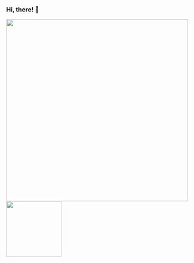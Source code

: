 ### Hi, there! 👋

[<img align="center" src="https://github-readme-stats.vercel.app/api?username=azivkovi&count_private=true&theme=dracula&show_icons=true&line_height=21" width="487">](https://github.com/anuraghazra/github-readme-stats)
[<img align="center" src="https://github-readme-stats.vercel.app/api/top-langs/?username=azivkovi&layout=compact&theme=dracula" height="148.24">](https://github.com/anuraghazra/github-readme-stats)
